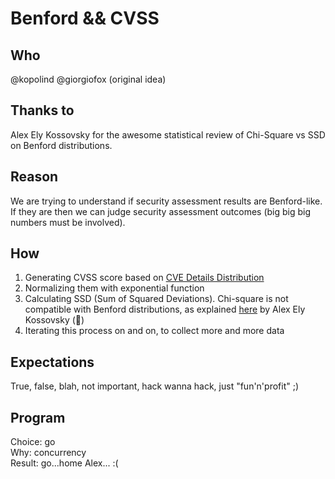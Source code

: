 # Benford && CVSS
## Who
@kopolind
@giorgiofox (original idea)

## Thanks to
Alex Ely Kossovsky for the awesome statistical review of Chi-Square vs SSD on Benford distributions.

## Reason
We are trying to understand if security assessment results are Benford-like.  
If they are then we can judge security assessment outcomes (big big big numbers must be involved).  

## How
1. Generating CVSS score based on [CVE Details Distribution](https://www.cvedetails.com/cvss-score-distribution.php)
2. Normalizing them with exponential function
3. Calculating SSD (Sum of Squared Deviations). Chi-square is not compatible with Benford distributions, as explained [here](https://www.mdpi.com/2571-905X/4/2/27) by Alex Ely Kossovsky (:beer:)  
4. Iterating this process on and on, to collect more and more data

## Expectations
True, false, blah, not important, hack wanna hack, just "fun'n'profit" ;)

## Program
Choice: go  
Why: concurrency  
Result: go...home Alex... :(
